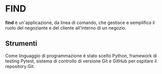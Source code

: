 # FIND
**find** è un'applicazione, da linea di comando, che gestisce e semplifica il ruolo del negoziante e del cliente all'interno di un negozio.

## Strumenti
Come linguaggio di programmazione è stato scelto Python, framework di testing Pytest, sistema di controllo di versione Git e GitHub per ospitare il repository Git.
